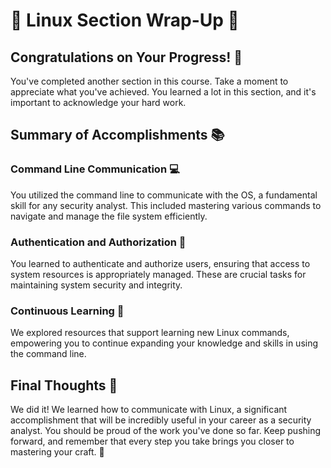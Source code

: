 # 🎉 Linux Section Wrap-Up 🐧

## Congratulations on Your Progress! 🌟

You've completed another section in this course. Take a moment to appreciate what you've achieved. You learned a lot in this section, and it's important to acknowledge your hard work.

## Summary of Accomplishments 📚

### Command Line Communication 💻
You utilized the command line to communicate with the OS, a fundamental skill for any security analyst. This included mastering various commands to navigate and manage the file system efficiently.

### Authentication and Authorization 🔐
You learned to authenticate and authorize users, ensuring that access to system resources is appropriately managed. These are crucial tasks for maintaining system security and integrity.

### Continuous Learning 📖
We explored resources that support learning new Linux commands, empowering you to continue expanding your knowledge and skills in using the command line.

## Final Thoughts 🌟
We did it! We learned how to communicate with Linux, a significant accomplishment that will be incredibly useful in your career as a security analyst. You should be proud of the work you've done so far. Keep pushing forward, and remember that every step you take brings you closer to mastering your craft. 🚀

